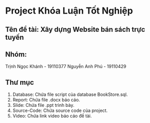 # Project Khóa Luận Tốt Nghiệp
## Tên đề tài: Xây dựng Website bán sách trực tuyến
## Nhóm:
Trịnh Ngọc Khánh - 19110377
Nguyễn Anh Phú - 19110429
## Thư mục
1. Database: Chứa file script của database BookStore.sql.
2. Report: Chứa file .docx báo cáo.
3. Slide: Chứa file .ppt trình bày.
4. Source-Code: Chứa source code của project.
5. Video: Chứa link video báo cáo đề tài.
